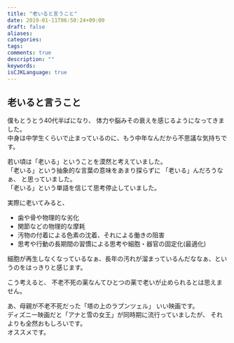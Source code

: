 ```yaml
---
title: "老いると言うこと"
date: 2019-01-11T06:50:24+09:00
draft: false
aliases:
categories:
tags:
comments: true
description: ""
keywords:
isCJKLanguage: true
---
```


## 老いると言うこと

僕もとうとう40代半ばになり、
体力や脳みその衰えを感じるようになってきました。  
中身は中学生くらいで止まっているのに、もう中年なんだから不思議な気持ちです。

若い頃は「老いる」ということを漠然と考えていました。  
「老いる」という抽象的な言葉の意味をあまり探らずに
「老いる」んだろうなぁ、
と思っていました。  
「老いる」という単語を信じて思考停止していました。

実際に老いてみると、

- 歯や骨や物理的な劣化
- 関節などの物理的な摩耗
- 汚物の付着による色素の沈着、それによる働きの阻害
- 思考や行動の長期間の習慣による思考や細胞・器官の固定化(最適化)

細胞が再生しなくなっているなぁ、長年の汚れが溜まっているんだななぁ、というのをはっきりと感じます。

こう考えると、
不老不死の薬なんてひとつの薬で老いが止められるとは思えません。

あ、母親が不老不死だった「塔の上のラプンツェル」
いい映画です。  
ディズニー映画だと「アナと雪の女王」が同時期に流行っていましたが、
それよりも全然おもしろいです。  
オススメです。
